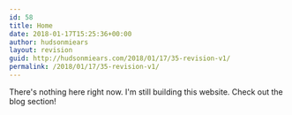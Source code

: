 ```yaml
---
id: 58
title: Home
date: 2018-01-17T15:25:36+00:00
author: hudsonmiears
layout: revision
guid: http://hudsonmiears.com/2018/01/17/35-revision-v1/
permalink: /2018/01/17/35-revision-v1/
---
```

There's nothing here right now. I'm still building this website. Check out the blog section!